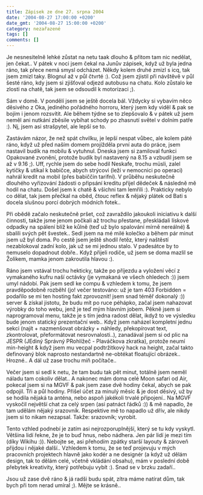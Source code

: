 ```yaml
---
title: Zápisek ze dne 27. srpna 2004
date: '2004-08-27 17:00:00 +0200'
date_gmt: '2004-08-27 15:00:00 +0200'
category: nezařazené
tags: []
comments: []
---
```

<p>Je nesnesitelně lehké zůstat na netu taak dlouho &amp; přitom tam nic nedělat, jen čekat.. V pátek v noci  jsem čekal na Junův zápisek, když už byla jedna ráno, tak přece nemá smysl odcházet. Někdy kolem druhé  zmizl s icq, tak jsem zmizl taky. Blognul až v půl čtvrté :). Což jsem zjistil při návštěvě v půl šesté  ráno, kdy jsem si zjišťoval odjezd autobusu na chatu. Kolo zůstalo ke zlosti na chatě, tak jsem se  odsoudil k motorizaci ;). </p>
<p>Sám v domě. V pondělí jsem se ještě docela bál. Vždycky si vybavím něco děsivého z Oka, jediného  pořádného horroru, který jsem kdy viděl &amp; pak se bojím i jenom rozsvítit. Ale během týdne se to  zlepšovalo &amp; v pátek už jsem neměl ani nutkání zběsile vybíhat schody po zhasnutí světel v dolním  patře :). Nj, jsem asi strašpytel, ale lepší se to.</p>
<p>Zastávám názor, že než spát chvilku, je lepší nespat vůbec, ale kolem páté ráno, když už před naším  domem projížděla první auta do práce, jsem nastavil budík na mobilu &amp; vytuhnul. Dneska jsem si zamiloval  funkci Opakované zvonění, protože budík byl nastavený na 8.15 a vzbudil jsem se až v 9.16 ;). Uff, rychle  jsem do sebe hodil Neskafe, trochu müsli, zalel kytičky &amp; utíkal k babičce, abych strýcovi (leží v nemocnici  po operaci) nahrál kredit na mobil (přes babiččin tarifní). V průběhu neskutečně dlouhého vyřizování žádosti  o připsání kreditu přijel dědeček &amp; následně mě hodil na chatu. Došel jsem k chatě &amp; všichni tam lemřili :).  Prakticky nebylo co dělat, tak jsem  přečkal na oběd, čtouc reflex &amp; nějaký plátek od Bati s docela slušnou porcí dobrých módních fotek..</p>
<p>Při obědě začalo neskutečně pršet, což zavraždilo jakoukoli iniciativu k další činnosti, takže jsme  jenom počkali až trochu přestane, přeskládali lískové odpadky na spálení blíž ke kůlně (teď už bylo  spalování mírně nereálné) &amp; sbalili svých pět švestek.. Sedl jsem na mé milé kolečko a během pár minut  jsem už byl doma. Po cestě jsem ještě shodil řetěz, který naštěstí nezablokoval zadní kolo, jak už se mi  jednou stalo. V padesátce by to nemuselo dopadnout dobře.. Když přijeli rodiče, už jsem se doma mazlil se  Žolikem, mamka jenom zakroutila hlavou :).</p>
<p>Ráno jsem vstával trochu hekticky, takže po příjezdu a vyložení věcí z vymakaného kufru naší octávky  (je vymakaná ve všech ohledech :)) jsem umyl nádobí. Pak jsem sedl ke compu &amp; vzhledem  k tomu, že jsem pravděpodobně rozběhl (jo! večer testováno: už je tam 403 Forbidden = podařilo se mi  ten hosting fakt zprovoznit! jsem snad téměř dokonalý :)) server &amp; získal jistotu, že budu mít po ruce  péhápko, začal jsem nahazovat výrobky do toho webu, jenž je teď mým hlavním jobem. Pěkně jsem si  naprogramoval menu, takže je s tím jedna radost dělat, ikdyž to ve výsledku bude jenom  statický prezentační web.. Když jsem naházel kompletní jednu sekci (najít + nazmenšovat obrázky +  náhledy, překopírovat text, zkontrolovat, přeformátovat nesrovnalosti..), zanadával jsem si od plic  na JESPR (JEdiný Správný PRohlížeč - Plaváčkova zkratka), protože neumí min-height &amp; když jsem mu  vecpal podtržitkový hack na height, začal takto definovaný blok naprosto nestandartně ne-obtékat floatující  obrázek.. Hrozné.. A dál už zase trochu míň počítače..</p>
<p>Večer jsem si sedl k netu, že tam budu tak pět minut, totálně jsem neměl náladu tam cokoliv dělat..  A nakonec mám doma celé Moon safari od Air, pokecal jsem si na MGVF &amp; pak jsem zase dvě hodiny čekal,  abych se pak odpojil. Tři a půl hodiny. Přišel účet za minulý měsíc &amp; je dost děsivý, už by se hodila  nějaká ta anténa, nebo aspoň jakékoli trvalé připojení.. Na MGVF vyskočil největší chat za celý srpen  (asi patnáct řádků :)) &amp; mě napadlo, že tam udělám nějaký srazovník. Respektive mě to napadlo už dřív,  ale nikdy jsem si to nikam nezapsal. Takže: srazovník; vyrobit.</p>
<p>Tento vzhled podnebí je zatím asi nejrozporuplnější, který se tu kdy vyskytl. Většina lidí řekne,  že je to buď hnus, nebo nádhera. Jen pár lidí je mezi tím (díky Wikihu :)). Nebojte se, asi přehodím  zpátky starší layouty &amp; zároveň přijdou i nějaké další.. Vzhledem k tomu, že se teď projevuju v mých  pracovních projektech hlavně jako kodér a ne designér (a když už dělám design, tak to dělám celé,  včetně vkládání obsahu), mám v poslední době přebytek kreativity, který potřebuju vybít :). Snad se  v brzku zadaří..</p>
<p>Jsou už zase dvě ráno &amp; já radši budu spát, zítra máme natírat dům, tak bych při tom nerad umíral ;).  Mějte se krásně..</p>
